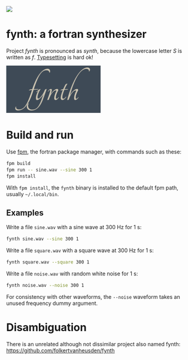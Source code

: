 
![](https://github.com/JeffIrwin/fynth/workflows/ci/badge.svg)

# fynth: a fortran synthesizer

Project _fynth_ is pronounced as _synth_, because the lowercase letter _S_ is
written as _f_.  [Typesetting](https://github.com/JeffIrwin/cali) is hard ok!

<!-- ![](doc/fynth.png) -->
<img src="https://raw.githubusercontent.com/JeffIrwin/fynth/refs/heads/main/doc/fynth.png" alt="fynth logo" width="50%">

# Build and run

Use [fpm](https://fpm.fortran-lang.org/), the fortran package manager, with commands such as these:
```bash
fpm build
fpm run -- sine.wav --sine 300 1
fpm install
```
<!-- fpm test -- does nothing yet -->

With `fpm install`, the `fynth` binary is installed to the default fpm path,
usually `~/.local/bin`.

## Examples

Write a file `sine.wav` with a sine wave at 300 Hz for 1 s:
```bash
fynth sine.wav --sine 300 1
```

Write a file `square.wav` with a square wave at 300 Hz for 1 s:
```bash
fynth square.wav --square 300 1
```

Write a file `noise.wav` with random white noise for 1 s:
```bash
fynth noise.wav --noise 300 1
```
For consistency with other waveforms, the `--noise` waveform takes an unused
frequency dummy argument.

# Disambiguation

There is an unrelated although not dissimilar project also named fynth:  https://github.com/folkertvanheusden/fynth

